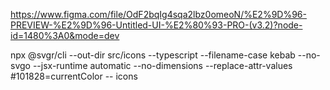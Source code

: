 https://www.figma.com/file/OdF2bqIg4sqa2lbz0omeoN/%E2%9D%96-PREVIEW-%E2%9D%96-Untitled-UI-%E2%80%93-PRO-(v3.2)?node-id=1480%3A0&mode=dev

npx @svgr/cli --out-dir src/icons --typescript --filename-case kebab --no-svgo --jsx-runtime automatic --no-dimensions --replace-attr-values #101828=currentColor -- icons
